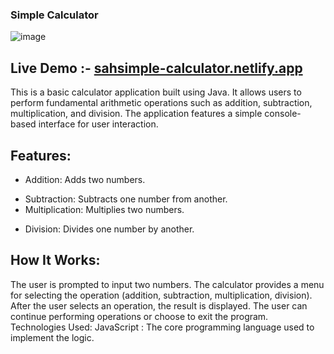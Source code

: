 ### Simple Calculator
![image](https://github.com/user-attachments/assets/3d2afac9-cc97-47dc-a073-9e17d04ae83a)

## Live Demo :- [sahsimple-calculator.netlify.app](https://sahsimple-calculator.netlify.app/)

This is a basic calculator application built using Java. It allows users to perform fundamental arithmetic operations such as addition, subtraction, multiplication, and division. The application features a simple console-based interface for user interaction.

## Features:
+ Addition: Adds two numbers.
- Subtraction: Subtracts one number from another.
- Multiplication: Multiplies two numbers.
+ Division: Divides one number by another.

## How It Works:
The user is prompted to input two numbers.
The calculator provides a menu for selecting the operation (addition, subtraction, multiplication, division).
After the user selects an operation, the result is displayed.
The user can continue performing operations or choose to exit the program.
Technologies Used:
JavaScript : The core programming language used to implement the logic.

